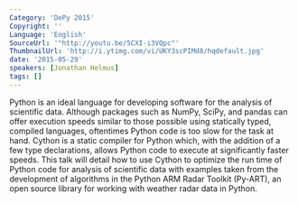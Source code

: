 ```yaml
---
Category: 'DePy 2015'
Copyright: ''
Language: 'English'
SourceUrl: '"http://youtu.be/5CXI-i3VQpc"'
ThumbnailUrl: 'http://i.ytimg.com/vi/UKY3scPIMd8/hqdefault.jpg'
date: '2015-05-29'
speakers: [Jonathan Helmus]
tags: []
---
```

Python is an ideal language for developing software for the analysis of scientific data.  Although packages such as NumPy, SciPy, and pandas can offer execution speeds similar to those possible using statically typed, compiled languages, oftentimes Python code is too slow for the task at hand.  Cython is a static compiler for Python which, with the addition of a few type declarations, allows Python code to execute at significantly faster speeds.  This talk will detail how to use Cython to optimize the run time of Python code for analysis of scientific data with examples taken from the development of algorithms in the Python ARM Radar Toolkit (Py-ART), an open source library for working with weather radar data in Python.